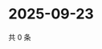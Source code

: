# 2025-09-23

共 0 条

<!-- BEGIN ZHIHUQUESTIONS -->
<!-- 最后更新时间 Tue Sep 23 2025 00:14:06 GMT+0800 (China Standard Time) -->

<!-- END ZHIHUQUESTIONS -->
